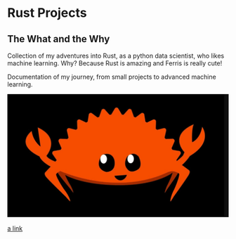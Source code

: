 # Rust Projects

## The What and the Why

Collection of my adventures into Rust, as a python data scientist, who likes machine learning. Why? Because Rust is amazing and Ferris is really cute!

Documentation of my journey, from small projects to advanced machine learning.

<img src="ferris.png" alt="Alt text" title="Optional title">

[a link](https://github.com/UlrikThygePedersen/rust_projects/tree/main/data_science/linfa_decision_tree)